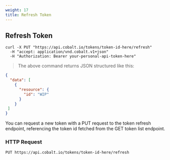 ```yaml
---
weight: 17
title: Refresh Token
---
```


## Refresh Token

```shell
curl -X PUT "https://api.cobalt.io/tokens/token-id-here/refresh" 
  -H "accept: application/vnd.cobalt.v1+json" 
  -H "Authorization: Bearer your-personal-api-token-here" 

```

> The above command returns JSON structured like this:

```json
{
  "data": [
    {
      "resource": {
        "id": "WIP"
      }
    }
 ]
}

```

You can request a new token with a PUT request to the token refresh endpoint, referencing the token id fetched from the GET token list endpoint.


### HTTP Request

`PUT https://api.cobalt.io/tokens/token-id-here/refresh`


